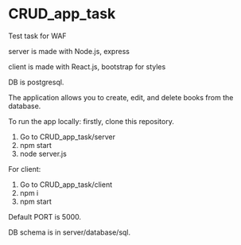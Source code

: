 # CRUD_app_task
  Test task for WAF
  
  server is made with Node.js, express
  
  client is made with React.js, bootstrap for styles
  
  DB is postgresql.
  
  The application allows you to create, edit, and delete books from the database.
  
  To run the app locally: firstly, clone this repository. 
1. Go to CRUD_app_task/server
2. npm start
3. node server.js
  
  For client:
1. Go to CRUD_app_task/client
2. npm i
3. npm start
  
  Default PORT is 5000.
  
  DB schema is in server/database/sql.
